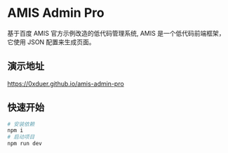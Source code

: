 # AMIS Admin Pro

基于百度 AMIS 官方示例改造的低代码管理系统, AMIS 是一个低代码前端框架，它使用 JSON 配置来生成页面。

## 演示地址

https://0xduer.github.io/amis-admin-pro

## 快速开始

```bash
# 安装依赖
npm i
# 启动项目
npm run dev
```


